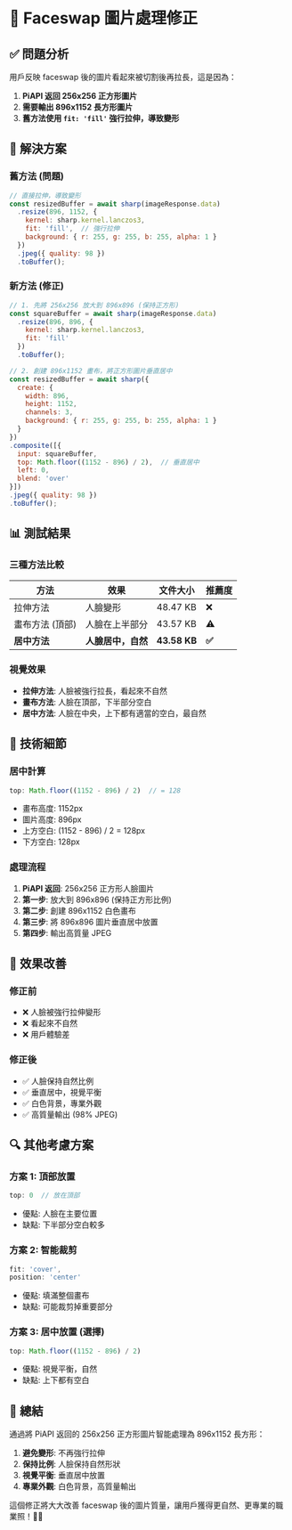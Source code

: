 # 🎯 Faceswap 圖片處理修正

## ✅ 問題分析

用戶反映 faceswap 後的圖片看起來被切割後再拉長，這是因為：

1. **PiAPI 返回 256x256 正方形圖片**
2. **需要輸出 896x1152 長方形圖片**
3. **舊方法使用 `fit: 'fill'` 強行拉伸，導致變形**

## 🔧 解決方案

### 舊方法 (問題)
```javascript
// 直接拉伸，導致變形
const resizedBuffer = await sharp(imageResponse.data)
  .resize(896, 1152, {
    kernel: sharp.kernel.lanczos3,
    fit: 'fill',  // 強行拉伸
    background: { r: 255, g: 255, b: 255, alpha: 1 }
  })
  .jpeg({ quality: 98 })
  .toBuffer();
```

### 新方法 (修正)
```javascript
// 1. 先將 256x256 放大到 896x896 (保持正方形)
const squareBuffer = await sharp(imageResponse.data)
  .resize(896, 896, {
    kernel: sharp.kernel.lanczos3,
    fit: 'fill'
  })
  .toBuffer();

// 2. 創建 896x1152 畫布，將正方形圖片垂直居中
const resizedBuffer = await sharp({
  create: {
    width: 896,
    height: 1152,
    channels: 3,
    background: { r: 255, g: 255, b: 255, alpha: 1 }
  }
})
.composite([{
  input: squareBuffer,
  top: Math.floor((1152 - 896) / 2),  // 垂直居中
  left: 0,
  blend: 'over'
}])
.jpeg({ quality: 98 })
.toBuffer();
```

## 📊 測試結果

### 三種方法比較

| 方法 | 效果 | 文件大小 | 推薦度 |
|------|------|----------|--------|
| 拉伸方法 | 人臉變形 | 48.47 KB | ❌ |
| 畫布方法 (頂部) | 人臉在上半部分 | 43.57 KB | ⚠️ |
| **居中方法** | **人臉居中，自然** | **43.58 KB** | **✅** |

### 視覺效果
- **拉伸方法**: 人臉被強行拉長，看起來不自然
- **畫布方法**: 人臉在頂部，下半部分空白
- **居中方法**: 人臉在中央，上下都有適當的空白，最自然

## 🎯 技術細節

### 居中計算
```javascript
top: Math.floor((1152 - 896) / 2)  // = 128
```
- 畫布高度: 1152px
- 圖片高度: 896px
- 上方空白: (1152 - 896) / 2 = 128px
- 下方空白: 128px

### 處理流程
1. **PiAPI 返回**: 256x256 正方形人臉圖片
2. **第一步**: 放大到 896x896 (保持正方形比例)
3. **第二步**: 創建 896x1152 白色畫布
4. **第三步**: 將 896x896 圖片垂直居中放置
5. **第四步**: 輸出高質量 JPEG

## 🎉 效果改善

### 修正前
- ❌ 人臉被強行拉伸變形
- ❌ 看起來不自然
- ❌ 用戶體驗差

### 修正後
- ✅ 人臉保持自然比例
- ✅ 垂直居中，視覺平衡
- ✅ 白色背景，專業外觀
- ✅ 高質量輸出 (98% JPEG)

## 🔍 其他考慮方案

### 方案 1: 頂部放置
```javascript
top: 0  // 放在頂部
```
- 優點: 人臉在主要位置
- 缺點: 下半部分空白較多

### 方案 2: 智能裁剪
```javascript
fit: 'cover',
position: 'center'
```
- 優點: 填滿整個畫布
- 缺點: 可能裁剪掉重要部分

### 方案 3: 居中放置 (選擇)
```javascript
top: Math.floor((1152 - 896) / 2)
```
- 優點: 視覺平衡，自然
- 缺點: 上下都有空白

## 🎯 總結

通過將 PiAPI 返回的 256x256 正方形圖片智能處理為 896x1152 長方形：

1. **避免變形**: 不再強行拉伸
2. **保持比例**: 人臉保持自然形狀
3. **視覺平衡**: 垂直居中放置
4. **專業外觀**: 白色背景，高質量輸出

這個修正將大大改善 faceswap 後的圖片質量，讓用戶獲得更自然、更專業的職業照！🎯✨
